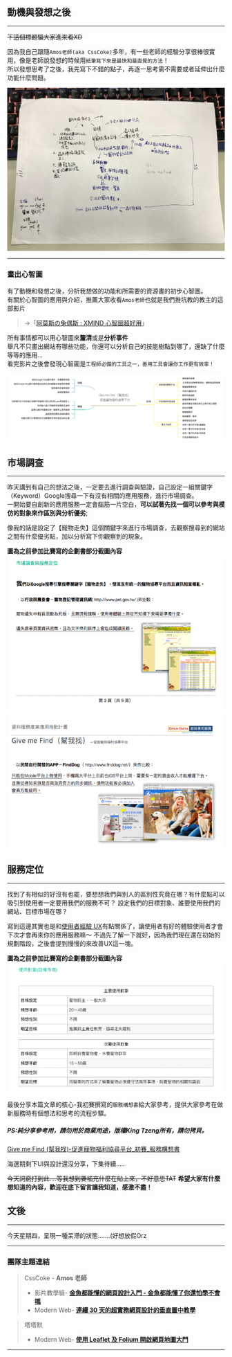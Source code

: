 ## 動機與發想之後

---
~~下這個標題騙大家進來看XD~~   

因為我自己跟隨`Amos老師(aka CssCoke)`多年，有一些老師的經驗分享很棒很實用，像是老師說發想的時候用`紙筆寫下來是最快和最直覺的方法`！     
所以發想思考了之後，我先寫下不錯的點子，再逐一思考需不需要或者延伸出什麼功能什麼問題。   

![規劃手稿](https://github.com/tinatyc/King-Ironman-30Day-Challenge/blob/master/2018/article/img/IMG_6736.jpg?raw=true)


---

### 畫出心智圖   

有了動機和發想之後，分析我想做的功能和所需要的資源畫的初步心智圖。   
有關於心智圖的應用與介紹，推薦大家收看`Amos老師`也就是我們推坑教的教主的這部影片   

> →「[阿莫斯の兔偶斯 : XMIND 心智圖超好用](https://youtu.be/mSXOyckbEbE)」
   
所有事情都可以用心智圖來**釐清**或是**分析事件**   
舉凡不只畫出網站有哪些功能，你還可以分析自己的技能樹點到哪了，還缺了什麼等等的應用...   
看完影片之後會發現心智圖是`工程師必備的工具之一，善用工具會讓你工作更有效率！`    

![Give me Find(幫我找)-促進寵物福利協尋平台_Xmind](https://github.com/tinatyc/King-Ironman-30Day-Challenge/blob/master/2018/article/img/Give%20me%20Find_%E5%B9%AB%E6%88%91%E6%89%BE-%20%E4%BF%83%E9%80%B2%E5%AF%B5%E7%89%A9%E7%A6%8F%E5%88%A9%E5%8D%94%E5%B0%8B%E5%B9%B3%E5%8F%B0_Xmind.png?raw=true)
   
   
## 市場調查

---

昨天講到有自己的想法之後，一定要去進行調查與驗證，自己設定一組關鍵字（Keyword）Google搜尋一下有沒有相關的應用服務，進行市場調查。   
一開始要自創新的應用服務一定會腦筋一片空白，**可以試著先找一個可以參考與模仿的對象來作區別與分析優劣**;   

像我的話是設定了【寵物走失】這個關鍵字來進行市場調查，去觀察搜尋到的網站之間有什麼優劣點，加以分析寫下你觀察到的現象。   

**圖為之前參加比賽寫的企劃書部分截圖內容**   
![規劃書_市場調查_版權King Tzeng所有，請勿拷貝](https://github.com/tinatyc/King-Ironman-30Day-Challenge/blob/master/2018/article/img/day3_1.png?raw=true)   
![規劃書_市場調查_版權King Tzeng所有，請勿拷貝](https://github.com/tinatyc/King-Ironman-30Day-Challenge/blob/master/2018/article/img/day3_2.png?raw=true)


## 服務定位
---

找到了有相似的好沒有也罷，要想想我們與別人的區別性究竟在哪？有什麼點可以吸引到使用者一定要用我們的服務不可？
設定我們的目標對象、誰要使用我們的網站、目標市場在哪？   

寫到這邊其實也是和[使用者經驗 UX](https://zh.wikipedia.org/wiki/%E4%BD%BF%E7%94%A8%E8%80%85%E7%B6%93%E9%A9%97)有點關係了，讓使用者有好的體驗使用者才會下次才會再來你的應用服務嘛～
不過先了解一下就好，因為我們現在還在初始的規劃階段，之後會提到慢慢的來改善UX這一塊。   

**圖為之前參加比賽寫的企劃書部分截圖內容**   
![規劃書_服務定位_版權King Tzeng所有，請勿拷貝](https://github.com/tinatyc/King-Ironman-30Day-Challenge/blob/master/2018/article/img/day3_3.png?raw=true)


最後分享本篇文章的核心-我初賽撰寫的`服務構想書`給大家參考，提供大家參考在做新服務時有個想法和思考的流程步驟。   
##### PS:純分享參考用，請勿用於商業用途，版權King Tzeng所有，請勿拷貝。   
[Give me Find (幫我找)-促進寵物福利協尋平台_初賽_服務構想書](https://drive.google.com/file/d/1iNjIKl8nD5rureEW-lG2EM_DOc1rMO7R/view?usp=sharing)

海選期剩下UI與設計還沒分享，下集待續.....

~~今天詞窮打到此....等我想到要補充什麼在貼上來，不好意思TAT~~
**希望大家有什麼想知道的內容，歡迎在底下留言讓我知道，感激不盡！**


## 文後

---

今天星期四，呈現一種呆滯的狀態.......(好想放假Orz

---

### 團隊主題連結

> CssCoke - **Amos 老師**
>
> - 影片教學組- **[金魚都能懂的網頁設計入門 - 金魚都能懂了你還怕學不會嗎](https://ithelp.ithome.com.tw/users/20112550/ironman/2072)**
> - Modern Web- **[連續 30 天的超實務網頁設計的垂直置中教學](https://ithelp.ithome.com.tw/users/20112550/ironman/2092)**

> 塔塔默
>
> - Modern Web- **[使用 Leaflet 及 Folium 開啟網頁地圖大門](https://ithelp.ithome.com.tw/users/20112552/ironman/2074)**

---
